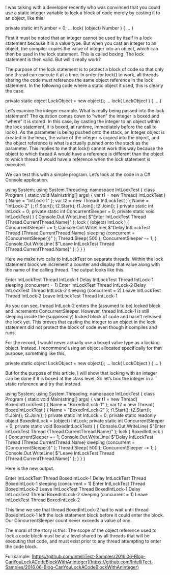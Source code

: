 
I was talking with a developer recently who was convinced that you could use a static integer variable to lock a block of code merely by casting it to an object, like this

private static int Number = 0;
…
lock( (object) Number ) { … }

First it must be noted that an integer cannot be used by itself in a lock statement because it is a value type. But when you cast an integer to an object, the compiler copies the value of integer into an object, which can then be used in the lock statement. This is called boxing. The lock statement is then valid. But will it really work?

The purpose of the lock statement is to protect a block of code so that only one thread can execute it at a time. In order for lock() to work, all threads sharing the code must reference the same object reference in the lock statement. In the following code where a static object it used, this is clearly the case.

private static object LockObject = new object();
…
lock( LockObject ) { … }

Let’s examine the integer example. What is really being passed into the lock statement? The question comes down to “when” the integer is boxed and “where” it is stored. In this case, by casting the integer to an object within the lock statement, it is boxed, at runtime, immediately before the call to lock(). As the parameter is being pushed onto the stack, an Integer object is created in the heap, the value of the integer is copied into the object, and the object reference is what is actually pushed onto the stack as the parameter. This implies to me that lock() cannot work this way because the object to which thread A would have a reference is different than the object to which thread B would have a reference when the lock statement is executed.

We can test this with a simple program. Let’s look at the code in a C# Console application.

using System;
using System.Threading;
namespace IntLockTest
{
    class Program
    {
        static void Main(string\[\] args)
        {
            var t1 = new Thread( IntLockTest ) { Name = "IntLock-1" };
            var t2 = new Thread( IntLockTest ) { Name = "IntLock-2" };
            t1.Start();
            t2.Start();
            t1.Join();
            t2.Join();
        }
        private static int IntLock = 0;
        private static int ConcurrentSleeper = 0;
        private static void IntLockTest( )
        {
            Console.Out.WriteLine( $"Enter IntLockTest Thread {Thread.CurrentThread.Name}" );
            lock ( (object) IntLock )
            {
                ConcurrentSleeper += 1;
                Console.Out.WriteLine( $"Delay IntLockTest Thread {Thread.CurrentThread.Name} sleeping (concurrent = {ConcurrentSleeper})" );
                Thread.Sleep( 500 );
                ConcurrentSleeper -= 1;
            }
            Console.Out.WriteLine( $"Leave IntLockTest Thread {Thread.CurrentThread.Name}" );
        }
    }
}

Here we make two calls to IntLockTest on separate threads. Within the lock statement block we increment a counter and display that value along with the name of the calling thread. The output looks like this.

Enter IntLockTest Thread IntLock-1
Delay IntLockTest Thread IntLock-1 sleeping (concurrent = 1)
Enter IntLockTest Thread IntLock-2
Delay IntLockTest Thread IntLock-2 sleeping (concurrent = 2)
Leave IntLockTest Thread IntLock-2
Leave IntLockTest Thread IntLock-1

As you can see, thread IntLock-2 enters the (assumed to be) locked block and increments ConcurrentSleeper. However, thread IntLock-1 is still sleeping inside the (supposedly) locked block of code and hasn’t released the lock yet. This proves that casting the integer to an object in the lock statement did not protect the block of code even though it compiles and runs.

For the record, I would never actually use a boxed value type as a locking object. Instead, I recommend using an object allocated specifically for that purpose, something like this,

private static object LockObject = new object();
…
lock( LockObject ) { … }

But for the purpose of this article, I will show that locking with an integer can be done if it is boxed at the class level. So let’s box the integer in a static reference and try that instead.

using System;
using System.Threading;
namespace IntLockTest
{
   class Program
   {
       static void Main(string\[\] args)
       {
           var t1 = new Thread( BoxedIntLockTest ) { Name = "BoxedIntLock-1" };
           var t2 = new Thread( BoxedIntLockTest ) { Name = "BoxedIntLock-2" };
           t1.Start();
           t2.Start();
           t1.Join();
           t2.Join();
       }
       private static int IntLock = 0;
       private static readonly object BoxedIntLock = (object) IntLock;
       private static int ConcurrentSleeper = 0;
       private static void BoxedIntLockTest( )
       {
           Console.Out.WriteLine( $"Enter IntLockTest Thread {Thread.CurrentThread.Name}" );
           lock ( BoxedIntLock )
           {
               ConcurrentSleeper += 1;
               Console.Out.WriteLine( $"Delay IntLockTest Thread {Thread.CurrentThread.Name} sleeping (concurrent = {ConcurrentSleeper})" );
               Thread.Sleep( 500 );
               ConcurrentSleeper -= 1;
           }
           Console.Out.WriteLine( $"Leave IntLockTest Thread {Thread.CurrentThread.Name}" );
       }
   }
}

Here is the new output.

Enter IntLockTest Thread BoxedIntLock-1
Delay IntLockTest Thread BoxedIntLock-1 sleeping (concurrent = 1)
Enter IntLockTest Thread BoxedIntLock-2
Leave IntLockTest Thread BoxedIntLock-1
Delay IntLockTest Thread BoxedIntLock-2 sleeping (concurrent = 1)
Leave IntLockTest Thread BoxedIntLock-2

This time we see that thread BoxedIntLock-2 had to wait until thread BoxedIntLock-1 left the lock statement block before it could enter the block. Our ConcurrentSleeper count never exceeds a value of one.

The moral of the story is this: The scope of the object reference used to lock a code block must be at a level shared by all threads that will be executing that code, and must exist prior to any thread attempting to enter the code block.

Full sample: [https://github.com/IntelliTect-Samples/2016.06-Blog-CanYouLockACodeBlockWithAnInteger](https://github.com/IntelliTect-Samples/2016.06-Blog-CanYouLockACodeBlockWithAnInteger)
